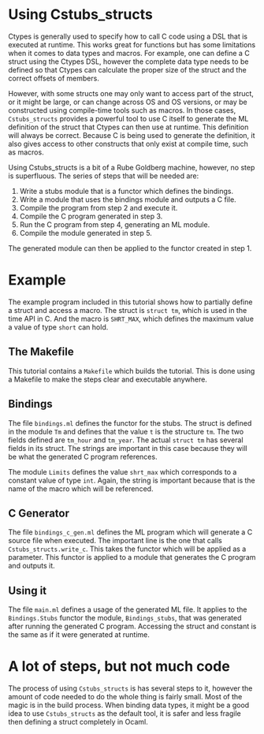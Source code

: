 # Using Cstubs_structs

Ctypes is generally used to specify how to call C code using a DSL that is
executed at runtime.  This works great for functions but has some limitations
when it comes to data types and macros.  For example, one can define a C struct
using the Ctypes DSL, however the complete data type needs to be defined so that
Ctypes can calculate the proper size of the struct and the correct offsets of
members.

However, with some structs one may only want to access part of the struct, or it
might be large, or can change across OS and OS versions, or may be constructed
using compile-time tools such as macros.  In those cases, `Cstubs_structs`
provides a powerful tool to use C itself to generate the ML definition of the
struct that Ctypes can then use at runtime.  This definition will always be
correct.  Because C is being used to generate the definition, it also gives
access to other constructs that only exist at compile time, such as macros.

Using Cstubs_structs is a bit of a Rube Goldberg machine, however, no step is
superfluous.  The series of steps that will be needed are:

1. Write a stubs module that is a functor which defines the bindings.
2. Write a module that uses the bindings module and outputs a C file.
3. Compile the program from step 2 and execute it.
4. Compile the C program generated in step 3.
5. Run the C program from step 4, generating an ML module.
6. Compile the module generated in step 5.

The generated module can then be applied to the functor created in step 1.

# Example

The example program included in this tutorial shows how to partially define a
struct and access a macro.  The struct is `struct tm`, which is used in the time
API in C.  And the macro is `SHRT_MAX`, which defines the maximum value a value
of type `short` can hold.

## The Makefile

This tutorial contains a `Makefile` which builds the tutorial.  This is done
using a Makefile to make the steps clear and executable anywhere.

## Bindings

The file `bindings.ml` defines the functor for the stubs.  The struct is defined
in the module `Tm` and defines that the value `t` is the structure `tm`.  The
two fields defined are `tm_hour` and `tm_year`.  The actual `struct tm` has
several fields in its struct.  The strings are important in this case because
they will be what the generated C program references.

The module `Limits` defines the value `shrt_max` which corresponds to a constant
value of type `int`.  Again, the string is important because that is the name of
the macro which will be referenced.

## C Generator

The file `bindings_c_gen.ml` defines the ML program which will generate a C
source file when executed.  The important line is the one that calls
`Cstubs_structs.write_c`.  This takes the functor which will be applied as a
parameter.  This functor is applied to a module that generates the C program and
outputs it.

## Using it

The file `main.ml` defines a usage of the generated ML file.  It applies to the
`Bindings.Stubs` functor the module, `Bindings_stubs`, that was generated after
running the generated C program.  Accessing the struct and constant is the same
as if it were generated at runtime.

# A lot of steps, but not much code

The process of using `Cstubs_structs` is has several steps to it, however the
amount of code needed to do the whole thing is fairly small.  Most of the magic
is in the build process.  When binding data types, it might be a good idea to
use `Cstubs_structs` as the default tool, it is safer and less fragile then
defining a struct completely in Ocaml.

